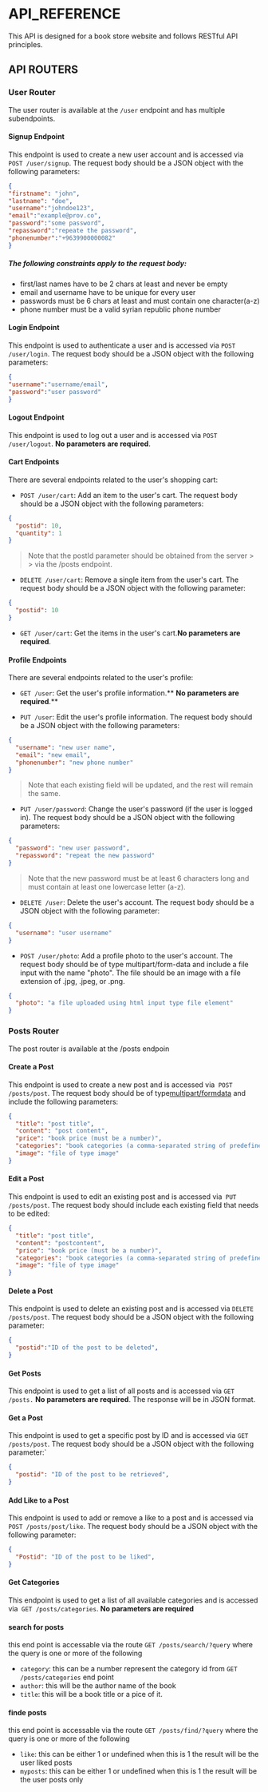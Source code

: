 # API_REFERENCE
This API is designed for a book store website and follows RESTful API principles. 

## API ROUTERS
### User Router 
The user router is available at the `/user` endpoint and has multiple subendpoints. 
#### Signup Endpoint 
This endpoint is used to create a new user account and is accessed via `POST /user/signup`. The request body should be a JSON object with the following parameters: 

```JSON
{
"firstname": "john",
"lastname": "doe",
"username":"johndoe123",
"email":"example@prov.co",
"password":"some password",
"repassword":"repeate the password",
"phonenumber":"+9639900000082"
}
```
##### The following constraints apply to the request body:
- first/last names have to be 2 chars at least and never be empty 
-  email and username have to be unique for every user
- passwords must be 6 chars at least and must contain one character(a-z)
- phone number must be a valid syrian republic phone number 

#### Login Endpoint 
This endpoint is used to authenticate a user and is accessed via `POST /user/login`. The request body should be a JSON object with the following parameters: 

```JSON 
{
"username":"username/email",
"password":"user password"
}
```

#### Logout Endpoint 
This endpoint is used to log out a user and is accessed via `POST /user/logout`. **No parameters are required**.

#### Cart Endpoints
There are several endpoints related to the user's shopping cart:

- `POST /user/cart`: Add an item to the user's cart. The request body should be a JSON object with the following parameters:

```JSON
{
  "postid": 10,
  "quantity": 1
}
```
> Note that the postId parameter should be obtained from the server > > via the /posts endpoint.

- `DELETE /user/cart`: Remove a single item from the user's cart. The request body should be a JSON object with the following parameter:
```JSON
{
  "postid": 10
}
```
- `GET /user/cart`: Get the items in the user's cart.**No parameters are required**.


#### Profile Endpoints
There are several endpoints related to the user's profile:

- `GET /user`: Get the user's profile information.** **No parameters are required**.**

- `PUT /user`: Edit the user's profile information. The request body should be a JSON object with the following parameters:

```JSON
{
  "username": "new user name",
  "email": "new email",
  "phonenumber": "new phone number"
}
```
> Note that each existing field will be updated, and the rest will remain the same.

- `PUT /user/password`: Change the user's password (if the user is logged in). The request body should be a JSON object with the following parameters:

```JSON
{
  "password": "new user password",
  "repassword": "repeat the new password"
}
```
> Note that the new password must be at least 6 characters long and must contain at least one lowercase letter (a-z).

- `DELETE /user`: Delete the user's account. The request body should be a JSON object with the following parameter:

```JSON
{
  "username": "user username"
}
```
- `POST /user/photo`: Add a profile photo to the user's account. The request body should be of type multipart/form-data and include a file input with the name "photo". The file should be an image with a file extension of .jpg, .jpeg, or .png.
```JSON 
{
  "photo": "a file uploaded using html input type file element"
}
```


### Posts Router
The post router is available at the /posts endpoin

#### Create a Post
This endpoint is used to create a new post and is accessed via` POST /posts/post`. The request body should be of type[multipart/formdata](https://refine.dev/blog/how-to-multipart-upload/) and include the following parameters:

```JSON
{
  "title": "post title",
  "content": "post content",
  "price": "book price (must be a number)",
  "categories": "book categories (a comma-separated string of predefined words)",
  "image": "file of type image"
}
```
#### Edit a Post
This endpoint is used to edit an existing post and is accessed via` PUT /posts/post`. The request body should include each existing field that needs to be edited:
```JSON
{
  "title": "post title",
  "content": "postcontent",
  "price": "book price (must be a number)",
  "categories": "book categories (a comma-separated string of predefined words)",
  "image": "file of type image"
}
```

#### Delete a Post
This endpoint is used to delete an existing post and is accessed via `DELETE /posts/post`. The request body should be a JSON object with the following parameter:
```JSON 
{
  "postid":"ID of the post to be deleted",
}
```

#### Get Posts
This endpoint is used to get a list of all posts and is accessed via `GET /posts.` **No parameters are required**. The response will be in JSON format.

#### Get a Post 
This endpoint is used to get a specific post by ID and is accessed via `GET /posts/post`. The request body should be a JSON object with the following parameter:`
```JSON
{
  "postid": "ID of the post to be retrieved",
}
```
#### Add Like to a Post
This endpoint is used to add or remove a like to a post and is accessed via` POST /posts/post/like`. The request body should be a JSON object with the following parameter:

```JSON 
{
  "Postid": "ID of the post to be liked",
}
```

#### Get Categories
This endpoint is used to get a list of all available categories and is accessed via` GET /posts/categories`. **No parameters are required**


#### search for posts
this end point is accessable via the route `GET /posts/search/?query` where the query is one or more  of the following

- `category`: this can be a number represent the category id from `GET /posts/categories` end point
- `author`: this will be the author name of the book
- `title`: this will be a book title or a pice of it.

#### finde posts 
this end point is accessable via the route `GET /posts/find/?query` where the query is one or more  of the following
- `like`: this can be either 1 or  undefined when this is 1 the result will be the user liked posts
- `myposts`: this can be either 1 or undefined when this is 1 the result will be the user posts only